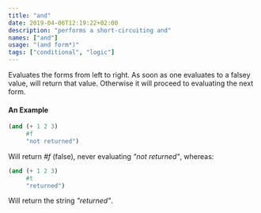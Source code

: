 ```yaml
---
title: "and"
date: 2019-04-06T12:19:22+02:00
description: "performs a short-circuiting and"
names: ["and"]
usage: "(and form*)"
tags: ["conditional", "logic"]
---
```

Evaluates the forms from left to right. As soon as one evaluates to a falsey value, will return that value. Otherwise it will proceed to evaluating the next form.

#### An Example

~~~scheme
(and (+ 1 2 3)
     #f
     "not returned")
~~~

Will return _#f_ (false), never evaluating _"not returned"_, whereas:

~~~scheme
(and (+ 1 2 3)
     #t
     "returned")
~~~

Will return the string _"returned"_.

